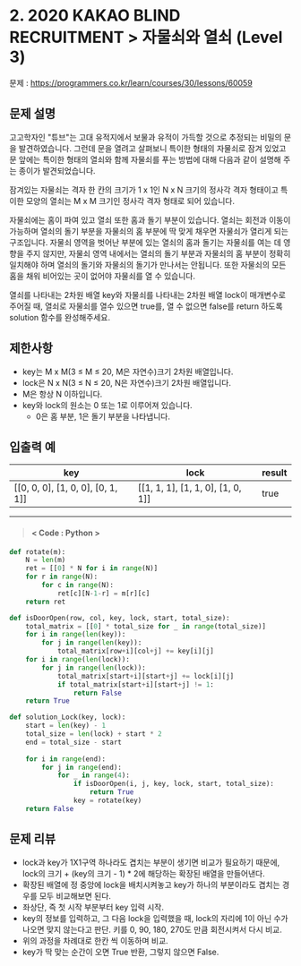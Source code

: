 # 2. 2020 KAKAO BLIND RECRUITMENT > 자물쇠와 열쇠 (Level 3)
문제 : https://programmers.co.kr/learn/courses/30/lessons/60059

## 문제 설명
고고학자인 "튜브"는 고대 유적지에서 보물과 유적이 가득할 것으로 추정되는 비밀의 문을 발견하였습니다. 그런데 문을 열려고 살펴보니 특이한 형태의 자물쇠로 잠겨 있었고 문 앞에는 특이한 형태의 열쇠와 함께 자물쇠를 푸는 방법에 대해 다음과 같이 설명해 주는 종이가 발견되었습니다.

잠겨있는 자물쇠는 격자 한 칸의 크기가 1 x 1인 N x N 크기의 정사각 격자 형태이고 특이한 모양의 열쇠는 M x M 크기인 정사각 격자 형태로 되어 있습니다.

자물쇠에는 홈이 파여 있고 열쇠 또한 홈과 돌기 부분이 있습니다. 열쇠는 회전과 이동이 가능하며 열쇠의 돌기 부분을 자물쇠의 홈 부분에 딱 맞게 채우면 자물쇠가 열리게 되는 구조입니다. 자물쇠 영역을 벗어난 부분에 있는 열쇠의 홈과 돌기는 자물쇠를 여는 데 영향을 주지 않지만, 자물쇠 영역 내에서는 열쇠의 돌기 부분과 자물쇠의 홈 부분이 정확히 일치해야 하며 열쇠의 돌기와 자물쇠의 돌기가 만나서는 안됩니다. 또한 자물쇠의 모든 홈을 채워 비어있는 곳이 없어야 자물쇠를 열 수 있습니다.

열쇠를 나타내는 2차원 배열 key와 자물쇠를 나타내는 2차원 배열 lock이 매개변수로 주어질 때, 열쇠로 자물쇠를 열수 있으면 true를, 열 수 없으면 false를 return 하도록 solution 함수를 완성해주세요.

## 제한사항
- key는 M x M(3 ≤ M ≤ 20, M은 자연수)크기 2차원 배열입니다.
- lock은 N x N(3 ≤ N ≤ 20, N은 자연수)크기 2차원 배열입니다.
- M은 항상 N 이하입니다.
- key와 lock의 원소는 0 또는 1로 이루어져 있습니다.
    - 0은 홈 부분, 1은 돌기 부분을 나타냅니다.

## 입출력 예

| key | lock | result |
| --- | --- | --- |
| [[0, 0, 0], [1, 0, 0], [0, 1, 1]] | [[1, 1, 1], [1, 1, 0], [1, 0, 1]] | true |

____

> #### < Code : Python >
```python
def rotate(m): 
    N = len(m)
    ret = [[0] * N for i in range(N)]
    for r in range(N):
        for c in range(N):
            ret[c][N-1-r] = m[r][c]
    return ret

def isDoorOpen(row, col, key, lock, start, total_size):    
    total_matrix = [[0] * total_size for _ in range(total_size)]
    for i in range(len(key)):
        for j in range(len(key)):
            total_matrix[row+i][col+j] += key[i][j]
    for i in range(len(lock)):
        for j in range(len(lock)):
            total_matrix[start+i][start+j] += lock[i][j]
            if total_matrix[start+i][start+j] != 1:
                return False
    return True

def solution_Lock(key, lock):
    start = len(key) - 1
    total_size = len(lock) + start * 2
    end = total_size - start
            
    for i in range(end):
        for j in range(end):
            for _ in range(4):
                if isDoorOpen(i, j, key, lock, start, total_size):
                    return True
                key = rotate(key)
    return False
```

## 문제 리뷰
- lock과 key가 1X1구역 하나라도 겹치는 부분이 생기면 비교가 필요하기 때문에, lock의 크기 + (key의 크기 - 1) * 2에 해당하는 확장된 배열을 만들어낸다.
- 확장된 배열에 정 중앙에 lock을 배치시켜놓고 key가 하나의 부분이라도 겹치는 경우를 모두 비교해보면 된다.
- 좌상단, 즉 첫 시작 부분부터 key 입력 시작.
- key의 정보를 입력하고, 그 다음 lock을 입력했을 때, lock의 자리에 1이 아닌 수가 나오면 맞지 않는다고 판단. 키를 0, 90, 180, 270도 만큼 회전시켜서 다시 비교.
- 위의 과정을 차례대로 한칸 씩 이동하며 비교.
- key가 딱 맞는 순간이 오면 True 반환, 그렇지 않으면 False.